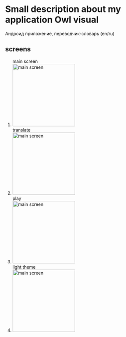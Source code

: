 # Small description about my application Owl visual

Андроид приложение, переводчик-словарь (en/ru)

## screens

<ol>main screen
  <li><img src="https://user-images.githubusercontent.com/91024491/193797414-486f831d-4ffc-480e-b347-9495d7938ba2.jpg" alt="main screen" width="200"></li>
  translate
  <li><img src="https://user-images.githubusercontent.com/91024491/193800218-36b062f2-890c-47fb-9a89-edc270e6a5d3.jpg" alt="main screen" width="200">
</li>
  play
  <li><img src="https://user-images.githubusercontent.com/91024491/193800239-5eb07e86-1e0b-4312-863e-7e1d446ecea5.jpg" alt="main screen" width="200"></li>
  light theme
   <li><img src="https://user-images.githubusercontent.com/91024491/193800247-06869ab2-830d-4d10-aaba-151b74724715.jpg" alt="main screen" width="200"></li>
</ol>
